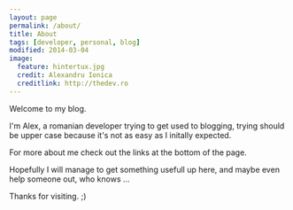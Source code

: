```yaml
---
layout: page
permalink: /about/
title: About 
tags: [developer, personal, blog]
modified: 2014-03-04
image:
  feature: hintertux.jpg
  credit: Alexandru Ionica
  creditlink: http://thedev.ro
---
```

Welcome to my blog.

I'm Alex, a romanian developer trying to get used to blogging, trying should be upper case because it's not as easy as I initally expected.

For more about me check out the links at the bottom of the page.

Hopefully I will manage to get something usefull up here, and maybe even help someone out, who knows ... 

Thanks for visiting. ;)
